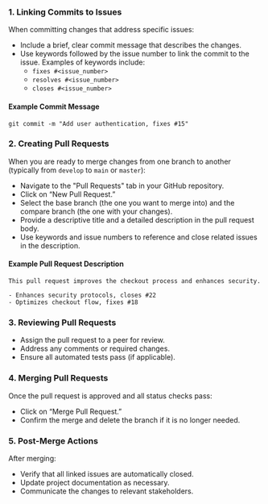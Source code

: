 
### 1. Linking Commits to Issues
When committing changes that address specific issues:
- Include a brief, clear commit message that describes the changes.
- Use keywords followed by the issue number to link the commit to the issue. Examples of keywords include:
  - `fixes #<issue_number>`
  - `resolves #<issue_number>`
  - `closes #<issue_number>`

#### Example Commit Message
```
git commit -m "Add user authentication, fixes #15"
```

### 2. Creating Pull Requests
When you are ready to merge changes from one branch to another (typically from `develop` to `main` or `master`):
- Navigate to the "Pull Requests" tab in your GitHub repository.
- Click on “New Pull Request.”
- Select the base branch (the one you want to merge into) and the compare branch (the one with your changes).
- Provide a descriptive title and a detailed description in the pull request body.
- Use keywords and issue numbers to reference and close related issues in the description.

#### Example Pull Request Description
```
This pull request improves the checkout process and enhances security.

- Enhances security protocols, closes #22
- Optimizes checkout flow, fixes #18
```

### 3. Reviewing Pull Requests
- Assign the pull request to a peer for review.
- Address any comments or required changes.
- Ensure all automated tests pass (if applicable).

### 4. Merging Pull Requests
Once the pull request is approved and all status checks pass:
- Click on “Merge Pull Request.”
- Confirm the merge and delete the branch if it is no longer needed.

### 5. Post-Merge Actions
After merging:
- Verify that all linked issues are automatically closed.
- Update project documentation as necessary.
- Communicate the changes to relevant stakeholders.
